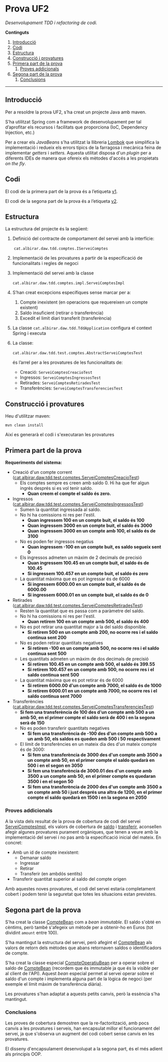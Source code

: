 # Prova UF2

*Desenvolupament TDD i refactoring de codi.*

**Continguts**

1. [Introducció](#Introducci.C3.B3)
2. [Codi](#Codi)
3. [Estructura](#Estructura)
4. [Construcció i provatures](#Construcci.C3.B3_i_provatures)
5. [Primera part de la prova](#Primera_part_de_la_prova)
    1. [Proves addicionals](#Proves_addicionals)
6. [Segona part de la prova](#Segona_part_de_la_prova)
    1. [Conclusions](#Conclusions)

------

## Introducció

Per a resoldre la prova UF2, s’ha creat un projecte Java amb maven.

S’ha utilitzat Spring com a framework de desenvolupament per tal d’aprofitar els recursos i facilitats que proporciona (IoC, Dependency Injection, etc.)

Per a crear els *JavaBeans* s'ha utilitzat la llibreria [Lombok](https://projectlombok.org/) que simplifica la implementació i redueix els errors típics de la farragosa i mecànica feina de implementar *getters* i *setters*.
Aquesta utilitat disposa d'un _plugin_ per a diferents IDEs de manera que ofereix els mètodes d'accés a les propietats _on the fly_.

## Codi

El codi de la primera part de la prova és a l’etiqueta [v1](https://github.com/ofornes/daw-m5-uf2/tree/v1).

El codi de la segona part de la prova és a l’etiqueta [v2](https://github.com/ofornes/daw-m5-uf2/tree/v2).

## Estructura

La estructura del projecte és la següent:

1. Definició del contracte de comportament del servei amb la interfície:

   ​	`cat.albirar.daw.tdd.comptes.IServeiComptes`

2. Implementació de les provatures a partir de la especificació de funcionalitats i regles de negoci

3. Implementació del servei amb la classe

   ​	`cat.albirar.daw.tdd.comptes.impl.ServeiComptesImpl`

4. S’han creat excepcions específiques sense marcar per a:

   1. Compte inexistent (en operacions que requereixen un compte existent)
   2. Saldo insuficient (retirar o transferència)
   3. Excedit el limit diari transferit (transferència)

5. La classe `cat.albirar.daw.tdd.TddApplication` configura el context Spring i executa

6. La classe:

   ​	`cat.albirar.daw.tdd.test.comptes.AbstractServeiComptesTest`

   és l’arrel per a les provatures de les funcionalitats de:

   * Creació: `ServeiComptesCreacioTest`
   * Ingressos: `ServeiComptesIngressosTest`
   * Retirades: `ServeiComptesRetiradesTest`
   * Transferències: `ServeiComptesTransferenciesTest`

## Construcció i provatures

Heu d'utilitzar maven:

```
mvn clean install
```

Així es generarà el codi i s'executaran les provatures

## Primera part de la prova

**Requeriments del sistema:**

- Creació d'un compte corrent ([cat.albirar.daw.tdd.test.comptes.ServeiComptesCreacioTest](testapidocs/cat/albirar/daw/tdd/test/comptes/ServeiComptesCreacioTest.html))
    - Els comptes sempre es creen amb saldo 0. Hi ha que fer algun ingrés després si es vol tenir saldo.
        - **Quan creem el compte el saldo és zero.**
- Ingressos ([cat.albirar.daw.tdd.test.comptes.ServeiComptesIngressosTest](testapidocs/cat/albirar/daw/tdd/test/comptes/ServeiComptesIngressosTest.html))
    - Sumen la quantitat ingressada al saldo.
    - No hi ha comissions ni res per l'estil.
        - **Quan ingressem 100 en un compte buit, el saldo és 100**
        - **Quan ingressem 3000 en un compte buit, el saldo és 3000**
        - **Quan ingressem 3000 en un compte amb 100, el saldo és de 3100**
    - No es poden fer ingressos negatius
        - **Quan ingressem -100 en un compte buit, es saldo segueix sent 0**
    - Els ingressos admeten un màxim de 2 decimals de precisió
        - **Quan ingressem 100.45 en un compte buit, el saldo és de 100.45**
        - **Si ingressem 100.457 en un compte buit, el saldo és zero**
    - La quantitat màxima que es pot ingressar és de 6000
        - **Si ingressem 6000.00 en un compte buit, el saldo és de 6000.00**
        - **Si ingressem 6000.01 en un compte buit, el saldo és de 0**
- Retirades ([cat.albirar.daw.tdd.test.comptes.ServeiComptesRetiradesTest](testapidocs/cat/albirar/daw/tdd/test/comptes/ServeiComptesRetiradesTest.html))
    - Resten la quantitat que es passa com a paràmetre del saldo.
    - No hi ha comissions ni res per l'estil.
        - **Quan retirem 100 en un compte amb 500, el saldo és 400**
    - No es pot retirar una quantitat major a la del saldo disponible.
        - **Si retirem 500 en un compte amb 200, no ocorre res i el saldo continua sent 200**
    - No es poden retirar quantitats negatives
        - **Si retirem -100 en un compte amb 500, no ocorre res i el saldo continua sent 500**
    - Les quantitats admeten un màxim de dos decimals de precisió
        - **Si retirem 100.45 en un compte amb 500, el saldo és 399.55**
        - **Si retirem 100.457 en un compte amb 500, no ocorre res i el saldo continua sent 500**
    - La quantitat màxima que es pot retirar és de 6000
        - **Si retirem 6000.00 d'un compte amb 7000, el saldo és de 1000**
        - **Si retirem 6000.01 en un compte amb 7000, no ocorre res i el saldo continua sent 7000**
- Transferències ([cat.albirar.daw.tdd.test.comptes.ServeiComptesTransferenciesTest](testapidocs/cat/albirar/daw/tdd/test/comptes/ServeiComptesTransferenciesTest.html))
    - **Si fem una transferència de 100 des d'un compte amb 500 a un amb 50, en el primer compte el saldo serà de 400 i en la segona serà de 150**
    - No es poden transferir quantitats negatives
        - **Si fem una transferència de -100 des d'un compte amb 500 a un amb 50, els saldos es queden amb 500 i 50 respectivament**
    - El límit de transferències en un mateix dia des d'un mateix compte és de 3000:
        - **Si fem una transferència de 3000 des d'un compte amb 3500 a un compte amb 50, en el primer compte el saldo quedarà en 500 i en el segon en 3050**
        - **Si fem una transferència de 3000.01 des d'un compte amb 3500 a un compte amb 50, en el primer compte es quedaran 3500 i en el segon 50**
        - **Si fem una transferència de 2000 des d'un compte amb 3500 a un compte amb 50 i just després una altra de 1200, en el primer compte el saldo quedarà en 1500 i en la segona en 2050**

### Proves addicionals

A la vista dels resultat de la prova de cobertura de codi del servei [ServeiComptesImpl](jacoco/cat.albirar.daw.tdd.comptes.impl/ServeiComptesImpl.html), els valors de cobertura de [saldo](jacoco/cat.albirar.daw.tdd.comptes.impl/ServeiComptesImpl.java.html#L86) i [transferir](jacoco/cat.albirar.daw.tdd.comptes.impl/ServeiComptesImpl.java.html#L131), aconsellen afegir algunes provatures purament orgàniques, que tenen a veure amb la implementació del servei i no pas amb la especificació inicial del mateix. En concret:
 - Amb un id de compte inexistent:
    - Demanar saldo
    - Ingressar
    - Retirar
    - Transferir (en ambdós sentits)
 - Transferir quantitat superior al saldo del compte origen

Amb aquestes noves provatures, el codi del servei estaria completament cobert i podem tenir la seguretat que totes les situacions estan previstes.


## Segona part de la prova

S'ha creat la classe [CompteBean](apidocs/cat/albirar/daw/tdd/comptes/CompteBean.html) com a _bean immutable_. El saldo s'obté en cèntims, però també s'afegeix un mètode per a obtenir-ho en Euros (tot dividint `amount` entre 100).

S'ha mantingut la estructura del servei, però afegint el [CompteBean](apidocs/cat/albirar/daw/tdd/comptes/CompteBean.html) als valors de retorn dels mètodes que abans retornaven saldos o identificadors de compte.

S'ha creat la classe especial [CompteOperatiuBean](apidocs/cat/albirar/daw/tdd/comptes/CompteOperatiuBean.html) per a operar sobre el saldo de [CompteBean](apidocs/cat/albirar/daw/tdd/comptes/CompteBean.html) (recordem que és immutable ja que és la _visible_ per al client de l'API).
Aquest *bean* especial permet al servei operar sobre el saldo d'un compte i implementa alguna part de la lògica de negoci (per exemple el límit màxim de transferència diària).


Les provatures s'han adaptat a aquests petits canvis, però la essència s'ha mantingut.

### Conclusions

Les proves de cobertura demostren que la re-factorització, amb pocs canvis a les provatures i serveis, han encapsulat millor el funcionament del servei, ja que s'observa un augment del codi cobert sense canvis en les provatures.

El disseny d'encapsulament desenvolupat a la segona part, és el més adient als principis OOP.

